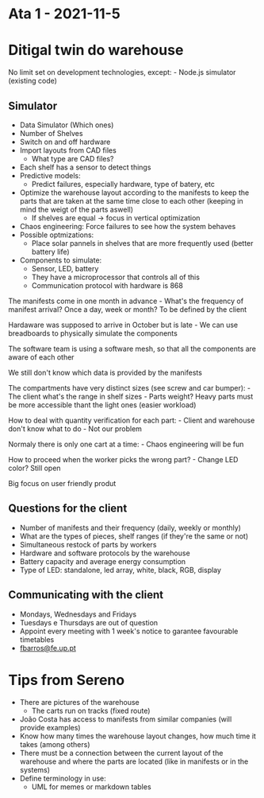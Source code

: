 # Ata 1 - 2021-11-5

# Ditigal twin do warehouse

No limit set on development technologies, except:
    - Node.js simulator (existing code)

## Simulator
- Data Simulator (Which ones)
- Number of Shelves
- Switch on and off hardware
- Import layouts from CAD files
    - What type are CAD files?
- Each shelf has a sensor to detect things
- Predictive models:
    - Predict failures, especially hardware, type of batery, etc
- Optimize the warehouse layout according to the manifests to keep the parts that are taken at the same time close to each other (keeping in mind the weigt of the parts aswell)
    - If shelves are equal -> focus in vertical optimization
- Chaos engineering: Force failures to see how the system behaves
- Possible optmizations:
    - Place solar pannels in shelves that are more frequently used (better battery life)
- Components to simulate:
    - Sensor, LED, battery
    - They have a microprocessor that controls all of this
    - Communication protocol with hardware is 868

The manifests come in one month in advance
    - What's the frequency of manifest arrival? Once a day, week or month? To be defined by the client

Hardaware was supposed to arrive in October but is late
    - We can use breadboards to physically simulate the components

The software team is using a software mesh, so that all the components are aware of each other

We still don't know which data is provided by the manifests

The compartments have very distinct sizes (see screw and car bumper):
    - The client what's the range in shelf sizes
    - Parts weight? Heavy parts must be more accessible thant the light ones (easier workload)

How to deal with quantity verification for each part:
    - Client and warehouse don't know what to do
    - Not our problem

Normaly there is only one cart at a time:
    - Chaos engineering will be fun

How to proceed when the worker picks the wrong part?
    - Change LED color? Still open

Big focus on user friendly produt

## Questions for the client

- Number of manifests and their frequency (daily, weekly or monthly)
- What are the types of pieces, shelf ranges (if they're the same or not)
- Simultaneous restock of parts by workers
- Hardware and software protocols by the warehouse
- Battery capacity and average energy consumption
- Type of LED: standalone, led array, white, black, RGB, display

## Communicating with the client

- Mondays, Wednesdays and Fridays
- Tuesdays e Thursdays are out of question
- Appoint every meeting with 1 week's notice to garantee favourable timetables
- fbarros@fe.up.pt

# Tips from Sereno

- There are pictures of the warehouse
    - The carts run on tracks (fixed route)
- João Costa has access to manifests from similar companies (will provide examples)
- Know how many times the warehouse layout changes, how much time it takes (among others)
- There must be a connection between the current layout of the warehouse and where the parts are located (like in manifests or in the systems)
- Define terminology in use:
    - UML for memes or markdown tables